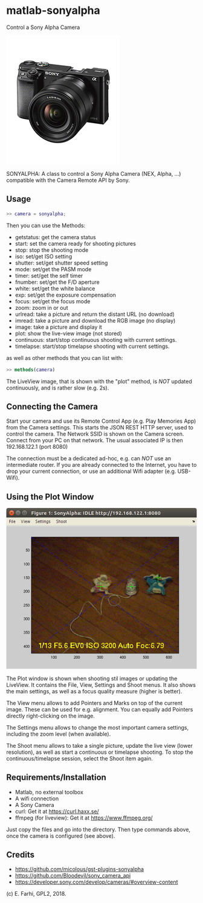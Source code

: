 # matlab-sonyalpha
Control a Sony Alpha Camera

![Image of A6000](https://github.com/farhi/matlab-sonyalpha/blob/master/doc/A6000.png)

SONYALPHA: A class to control a Sony Alpha Camera (NEX, Alpha, ...) compatible
  with the Camera Remote API by Sony.
 
Usage
-----

```matlab
>> camera = sonyalpha;
```
 
Then you can use the Methods:

- getstatus:          get the camera status
- start:              set the camera ready for shooting pictures
- stop:               stop the shooting mode
- iso:                set/get ISO setting
- shutter:            set/get shutter speed setting
- mode:               set/get the PASM mode
- timer:              set/get the self timer
- fnumber:            set/get the F/D aperture
- white:              set/get the white balance
- exp:                set/get the exposure compensation
- focus:              set/get the focus mode
- zoom:               zoom in or out
- urlread:            take a picture and return the distant URL (no download)
- imread:             take a picture and download the RGB image (no display)
- image:              take a picture and display it
- plot:               show the live-view image (not stored)
- continuous:         start/stop continuous shooting with current settings.
- timelapse:          start/stop timelapse  shooting with current settings.

as well as other methods that you can list with:
```matlab
>> methods(camera)
```

The LiveView image, that is shown with the "plot" method, is _NOT_ updated continuously, and is rather slow (e.g. 2s).
 
Connecting the Camera
---------------------
  
  Start your camera and use its Remote Control App (e.g. Play Memories App) 
  from the Camera settings. This starts the JSON REST HTTP server, used to 
  control the camera. The Network SSID is shown on the Camera screen.
  Connect from your PC on that network.
  The usual associated IP is then 192.168.122.1 (port 8080)
 
  The connection must be a dedicated ad-hoc, e.g. can _NOT_ use an intermediate 
  router. If you are already connected to the Internet, you have to drop your
  current connection, or use an additional Wifi adapter (e.g. USB-Wifi).
  
Using the Plot Window
---------------------

![Image of SonyAlpha](https://github.com/farhi/matlab-sonyalpha/blob/master/doc/SonyAlpha_image.png)

  The Plot window is shown when shooting stil images or updating the LiveView. It
  contains the File, View, Settings and Shoot menus. It also shows the main
  settings, as well as a focus quality measure (higher is better).

  The View menu allows to add Pointers and Marks on top of the current image. These
  can be used for e.g. alignment. You can equally add Pointers directly
  right-clicking on the image.

  The Settings menu allows to change the most important camera settings, including
  the zoom level (when available). 

  The Shoot menu allows to take a single picture, update the live view (lower 
  resolution), as well as start a continuous or timelapse shooting. 
  To stop the continuous/timelapse session, select the Shoot item again.
  
Requirements/Installation
-------------------------

- Matlab, no external toolbox
- A wifi connection
- A Sony Camera
- curl: Get it at https://curl.haxx.se/
- ffmpeg (for liveview): Get it at https://www.ffmpeg.org/

Just copy the files and go into the directory. Then type commands above, once the
camera is configured (see above).
 
Credits
-------

- https://github.com/micolous/gst-plugins-sonyalpha
- https://github.com/Bloodevil/sony_camera_api
- https://developer.sony.com/develop/cameras/#overview-content
 
(c) E. Farhi, GPL2, 2018.




